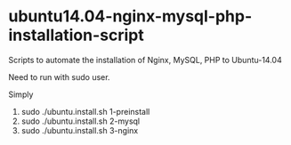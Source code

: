 # ubuntu14.04-nginx-mysql-php-installation-script
Scripts to automate the installation of Nginx, MySQL, PHP to Ubuntu-14.04

Need to run with sudo user.

Simply
1. sudo ./ubuntu.install.sh 1-preinstall
2. sudo ./ubuntu.install.sh 2-mysql
3. sudo ./ubuntu.install.sh 3-nginx
